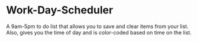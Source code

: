 # Work-Day-Scheduler
A 9am-5pm to do list that allows you to save and clear items from your list. Also, gives you the time of day and is color-coded based on time on the list.  
